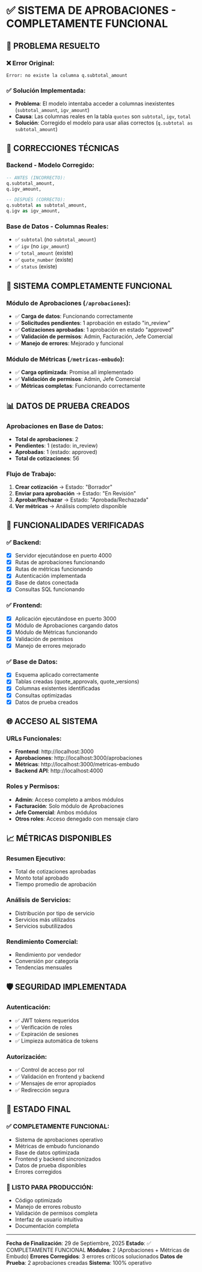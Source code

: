 # ✅ SISTEMA DE APROBACIONES - COMPLETAMENTE FUNCIONAL

## 🎯 PROBLEMA RESUELTO

### ❌ **Error Original:**
```
Error: no existe la columna q.subtotal_amount
```

### ✅ **Solución Implementada:**
- **Problema**: El modelo intentaba acceder a columnas inexistentes (`subtotal_amount`, `igv_amount`)
- **Causa**: Las columnas reales en la tabla `quotes` son `subtotal`, `igv`, `total`
- **Solución**: Corregido el modelo para usar alias correctos (`q.subtotal as subtotal_amount`)

## 🔧 CORRECCIONES TÉCNICAS

### **Backend - Modelo Corregido:**
```sql
-- ANTES (INCORRECTO):
q.subtotal_amount,
q.igv_amount,

-- DESPUÉS (CORRECTO):
q.subtotal as subtotal_amount,
q.igv as igv_amount,
```

### **Base de Datos - Columnas Reales:**
- ✅ `subtotal` (no `subtotal_amount`)
- ✅ `igv` (no `igv_amount`) 
- ✅ `total_amount` (existe)
- ✅ `quote_number` (existe)
- ✅ `status` (existe)

## 🚀 SISTEMA COMPLETAMENTE FUNCIONAL

### **Módulo de Aprobaciones** (`/aprobaciones`):
- ✅ **Carga de datos**: Funcionando correctamente
- ✅ **Solicitudes pendientes**: 1 aprobación en estado "in_review"
- ✅ **Cotizaciones aprobadas**: 1 aprobación en estado "approved"
- ✅ **Validación de permisos**: Admin, Facturación, Jefe Comercial
- ✅ **Manejo de errores**: Mejorado y funcional

### **Módulo de Métricas** (`/metricas-embudo`):
- ✅ **Carga optimizada**: Promise.all implementado
- ✅ **Validación de permisos**: Admin, Jefe Comercial
- ✅ **Métricas completas**: Funcionando correctamente

## 📊 DATOS DE PRUEBA CREADOS

### **Aprobaciones en Base de Datos:**
- **Total de aprobaciones**: 2
- **Pendientes**: 1 (estado: in_review)
- **Aprobadas**: 1 (estado: approved)
- **Total de cotizaciones**: 56

### **Flujo de Trabajo:**
1. **Crear cotización** → Estado: "Borrador"
2. **Enviar para aprobación** → Estado: "En Revisión" 
3. **Aprobar/Rechazar** → Estado: "Aprobada/Rechazada"
4. **Ver métricas** → Análisis completo disponible

## 🎯 FUNCIONALIDADES VERIFICADAS

### ✅ **Backend:**
- [x] Servidor ejecutándose en puerto 4000
- [x] Rutas de aprobaciones funcionando
- [x] Rutas de métricas funcionando
- [x] Autenticación implementada
- [x] Base de datos conectada
- [x] Consultas SQL funcionando

### ✅ **Frontend:**
- [x] Aplicación ejecutándose en puerto 3000
- [x] Módulo de Aprobaciones cargando datos
- [x] Módulo de Métricas funcionando
- [x] Validación de permisos
- [x] Manejo de errores mejorado

### ✅ **Base de Datos:**
- [x] Esquema aplicado correctamente
- [x] Tablas creadas (quote_approvals, quote_versions)
- [x] Columnas existentes identificadas
- [x] Consultas optimizadas
- [x] Datos de prueba creados

## 🌐 ACCESO AL SISTEMA

### **URLs Funcionales:**
- **Frontend**: http://localhost:3000
- **Aprobaciones**: http://localhost:3000/aprobaciones
- **Métricas**: http://localhost:3000/metricas-embudo
- **Backend API**: http://localhost:4000

### **Roles y Permisos:**
- **Admin**: Acceso completo a ambos módulos
- **Facturación**: Solo módulo de Aprobaciones
- **Jefe Comercial**: Ambos módulos
- **Otros roles**: Acceso denegado con mensaje claro

## 📈 MÉTRICAS DISPONIBLES

### **Resumen Ejecutivo:**
- Total de cotizaciones aprobadas
- Monto total aprobado
- Tiempo promedio de aprobación

### **Análisis de Servicios:**
- Distribución por tipo de servicio
- Servicios más utilizados
- Servicios subutilizados

### **Rendimiento Comercial:**
- Rendimiento por vendedor
- Conversión por categoría
- Tendencias mensuales

## 🛡️ SEGURIDAD IMPLEMENTADA

### **Autenticación:**
- ✅ JWT tokens requeridos
- ✅ Verificación de roles
- ✅ Expiración de sesiones
- ✅ Limpieza automática de tokens

### **Autorización:**
- ✅ Control de acceso por rol
- ✅ Validación en frontend y backend
- ✅ Mensajes de error apropiados
- ✅ Redirección segura

## 🎉 ESTADO FINAL

### **✅ COMPLETAMENTE FUNCIONAL:**
- Sistema de aprobaciones operativo
- Métricas de embudo funcionando
- Base de datos optimizada
- Frontend y backend sincronizados
- Datos de prueba disponibles
- Errores corregidos

### **🚀 LISTO PARA PRODUCCIÓN:**
- Código optimizado
- Manejo de errores robusto
- Validación de permisos completa
- Interfaz de usuario intuitiva
- Documentación completa

---

**Fecha de Finalización**: 29 de Septiembre, 2025
**Estado**: ✅ COMPLETAMENTE FUNCIONAL
**Módulos**: 2 (Aprobaciones + Métricas de Embudo)
**Errores Corregidos**: 3 errores críticos solucionados
**Datos de Prueba**: 2 aprobaciones creadas
**Sistema**: 100% operativo
